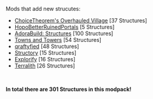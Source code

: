 Mods that add new strucutes:

- [ChoiceTheorem's Overhauled Village](https://modrinth.com/mod/fgmhI8kH) [37 Structures]
- [HopoBetterRuinedPortals](https://modrinth.com/mod/hIpLSyga) [5 Structures]
- [AdoraBuild: Structures](https://modrinth.com/mod/rYlnn25U) [100 Structures]
- [Towns and Towers](https://modrinth.com/mod/DjLobEOy) [54 Structures]
- [qraftyfied](https://modrinth.com/mod/ibnDR6oc) [48 Structures]
- [Structory](https://modrinth.com/mod/aKCwCJlY) [15 Structures]
- [Explorify](https://modrinth.com/mod/HSfsxuTo) [16 Structures]
- [Terralith](https://modrinth.com/mod/8oi3bsk5) [26 Structures]
<br>

**In total there are 301 Structures in this modpack!**
